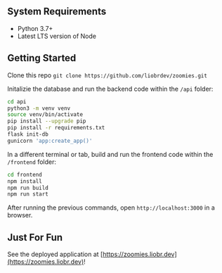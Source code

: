 ## System Requirements
- Python 3.7+
- Latest LTS version of Node

## Getting Started

Clone this repo `git clone https://github.com/liobrdev/zoomies.git`

Initalizie the database and run the backend code within the `/api` folder:

```bash
cd api
python3 -m venv venv
source venv/bin/activate
pip install --upgrade pip
pip install -r requirements.txt
flask init-db
gunicorn 'app:create_app()'
```

In a different terminal or tab, build and run the frontend code within the `/frontend` folder:

```bash
cd frontend
npm install
npm run build
npm run start
```

After running the previous commands, open `http://localhost:3000` in a browser.

## Just For Fun

See the deployed application at [https://zoomies.liobr.dev](https://zoomies.liobr.dev)!
